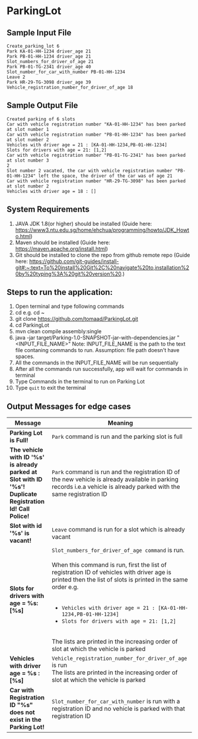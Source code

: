 # ParkingLot

## Sample Input File
```
Create_parking_lot 6
Park KA-01-HH-1234 driver_age 21
Park PB-01-HH-1234 driver_age 21
Slot_numbers_for_driver_of_age 21
Park PB-01-TG-2341 driver_age 40
Slot_number_for_car_with_number PB-01-HH-1234
Leave 2
Park HR-29-TG-3098 driver_age 39
Vehicle_registration_number_for_driver_of_age 18
```

## Sample Output File
```
Created parking of 6 slots
Car with vehicle registration number "KA-01-HH-1234" has been parked at slot number 1
Car with vehicle registration number "PB-01-HH-1234" has been parked at slot number 2
Vehicles with driver age = 21 : [KA-01-HH-1234,PB-01-HH-1234]
Slots for drivers with age = 21: [1,2]
Car with vehicle registration number "PB-01-TG-2341" has been parked at slot number 3
2
Slot number 2 vacated, the car with vehicle registration number "PB-01-HH-1234" left the space, the driver of the car was of age 21
Car with vehicle registration number "HR-29-TG-3098" has been parked at slot number 2
Vehicles with driver age = 18 : []
```


## System Requirements
1. JAVA JDK 1.8(or higher) should be installed (Guide here: https://www3.ntu.edu.sg/home/ehchua/programming/howto/JDK_Howto.html)
2. Maven should be installed (Guide here: https://maven.apache.org/install.html)
3. Git should be installed to clone the repo from github remote repo (Guide here: https://github.com/git-guides/install-git#:~:text=To%20install%20Git%2C%20navigate%20to,installation%20by%20typing%3A%20git%20version%20.)

## Steps to run the application:
1. Open terminal and type following commands
2. cd <directory path where git repo should be cloned> e.g. cd ~
3. git clone https://github.com/tomaad/ParkingLot.git
4. cd ParkingLot 
5. mvn clean compile assembly:single
6. java -jar target/Parking-1.0-SNAPSHOT-jar-with-dependencies.jar "<INPUT_FILE_NAME>"
Note: INPUT_FILE_NAME is the path to the text file contaning commands to run. Assumption: file path doesn't have spaces.
7. All the commands in the INPUT_FILE_NAME will be run sequentially
8. After all the commands run successfully, app will wait for commands in terminal
9. Type Commands in the terminal to run on Parking Lot
10. Type ```quit``` to exit the terminal

## Output Messages for edge cases

Message | Meaning
------- | --------
**Parking Lot is Full!** | `Park` command is run and the parking slot is full
**The vehicle with ID '%s' is already parked at Slot with ID '%s'! Duplicate Registration Id! Call Police!** | `Park` command is run and the registration ID of the new vehicle is already available in parking records i.e.a vehicle is already parked with the same registration ID
**Slot with id '%s' is vacant!** | `Leave` command is run for a slot which is already vacant
**Slots for drivers with age = %s: [%s]** | `Slot_numbers_for_driver_of_age command` is run. <br><br>When this command is run, first the list of registration ID of vehicles with driver age is printed then the list of slots is printed in the same order e.g.<br><br> <ul> <li> ```Vehicles with driver age = 21 : [KA-01-HH-1234,PB-01-HH-1234]``` <li> ```Slots for drivers with age = 21: [1,2]``` </ul><br> The lists are printed in the increasing order of slot at which the vehicle is parked
**Vehicles with driver age = %s : [%s]** | `Vehicle_registration_number_for_driver_of_age` is run <br>The lists are printed in the increasing order of slot at which the vehicle is parked
**Car with Registration ID \"%s\" does not exist in the Parking Lot!** | `Slot_number_for_car_with_number` is run with a registration ID and no vehicle is parked with that registration ID



